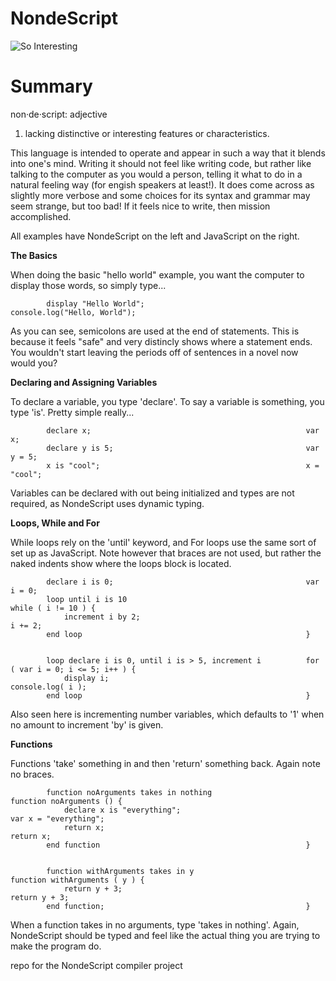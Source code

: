 NondeScript
===========

![So Interesting](http://static.tvtropes.org/pmwiki/pub/images/nondescript_4147.jpg "So Interesting")

Summary
===========

  non·de·script: adjective
  1. lacking distinctive or interesting features or characteristics.

This language is intended to operate and appear in such a way that it blends into one's mind. Writing it should not feel like writing code, but rather like talking to the computer as you would a person, telling it what to do in a natural feeling way (for engish speakers at least!). It does come across as slightly more verbose and some choices for its syntax and grammar may seem strange, but too bad! If it feels nice to write, then mission accomplished.

All examples have NondeScript on the left and JavaScript on the right.

**The Basics**

When doing the basic "hello world" example, you want the computer to display those words, so simply type...

            display "Hello World";                                    console.log("Hello, World");

As you can see, semicolons are used at the end of statements. This is because it feels "safe" and very distincly shows where a statement ends. You wouldn't start leaving the periods off of sentences in a novel now would you?

**Declaring and Assigning Variables**

To declare a variable, you type 'declare'. To say a variable is something, you type 'is'. Pretty simple really...

            declare x;                                                var x;
            declare y is 5;                                           var y = 5;
            x is "cool";                                              x = "cool";
            
Variables can be declared with out being initialized and types are not required, as NondeScript uses dynamic typing.

**Loops, While and For**

While loops rely on the 'until' keyword, and For loops use the same sort of set up as JavaScript. Note however that braces are not used, but rather the naked indents show where the loops block is located.

            declare i is 0;                                           var i = 0;
            loop until i is 10                                        while ( i != 10 ) {
                increment i by 2;                                         i += 2;
            end loop                                                  }
            
            
            loop declare i is 0, until i is > 5, increment i          for ( var i = 0; i <= 5; i++ ) {
                display i;                                                console.log( i );
            end loop                                                  }

Also seen here is incrementing number variables, which defaults to '1' when no amount to increment 'by' is given.

**Functions**

Functions 'take' something in and then 'return' something back. Again note no braces.

            function noArguments takes in nothing                     function noArguments () {
                declare x is "everything";                                var x = "everything";
                return x;                                                 return x;
            end function                                              }
            
            
            function withArguments takes in y                         function withArguments ( y ) {
                return y + 3;                                             return y + 3;
            end function;                                             }

When a function takes in no arguments, type 'takes in nothing'. Again, NondeScript should be typed and feel like the actual thing you are trying to make the program do.

repo for the NondeScript compiler project
